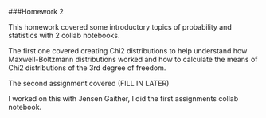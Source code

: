 ###Homework 2

This homework covered some introductory topics of probability and statistics with 2 collab notebooks. 

The first one covered creating Chi2 distributions to help understand how Maxwell-Boltzmann distributions worked and how to calculate the means of Chi2 distributions of the 3rd degree of freedom.

The second assignment covered (FILL IN LATER)

I worked on this with Jensen Gaither, I did the first assignments collab notebook. 
